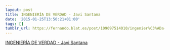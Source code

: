 ```yaml
---
layout: post
title: INGENIERÍA DE VERDAD - Javi Santana
date: '2015-01-25T13:50:21+01:00'
tags: []
tumblr_url: https://fernando.blat.es/post/109097514010/ingenier%C3%ADa-de-verdad-javi-santana
---
```

[INGENIERÍA DE VERDAD - Javi Santana](http://javisantana.com/2015/01/25/ingenieros-de-verdad.html)  
